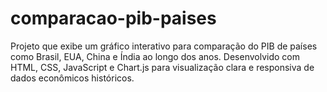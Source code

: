 # comparacao-pib-paises
Projeto que exibe um gráfico interativo para comparação do PIB de países como Brasil, EUA, China e Índia ao longo dos anos. Desenvolvido com HTML, CSS, JavaScript e Chart.js para visualização clara e responsiva de dados econômicos históricos.
